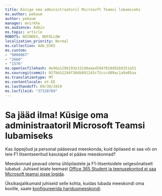 ```yaml
---
title: Küsige oma administraatoril Microsoft Teamsi lubamiseks
ms.author: pebaum
author: pebaum
manager: mnirkhe
ms.audience: Admin
ms.topic: article
ROBOTS: NOINDEX, NOFOLLOW
localization_priority: Normal
ms.collection: Adm_O365
ms.custom:
- "9000067"
- "2660"
- "1576"
ms.openlocfilehash: 0e96a1296193e33240aaed5947010d91b9351a51
ms.sourcegitcommit: 027bb52244f304b891143c72cccd89ac1a9a05aa
ms.translationtype: MT
ms.contentlocale: et-EE
ms.lasthandoff: 09/30/2019
ms.locfileid: "37328769"
---
```

# <a name="youre-missing-out-ask-your-admin-to-enable-microsoft-teams"></a>Sa jääd ilma! Küsige oma administraatoril Microsoft Teamsi lubamiseks

Kas õppejõud ja personal pääsevad meeskonda, kuid õpilased ei saa või on teie F1 litsentseeritud kasutajad ei pääse meeskonnad?

Meeskonnad peavad olema üliõpilastele ja F1-litsentsidele selgesõnaliselt lubatud. Juhised leiate teemast [Office 365 Student ja teenusekontod ei saa Microsoft teamsi sisse logida](https://docs.microsoft.com/microsoftteams/troubleshoot/teams-sign-in/office-365-accounts-cannot-sign-in). 

Üksikasjalikumaid juhiseid selle kohta, kuidas lubada meeskondi oma koolile, saate [konfigureerida haridusmeeskondi](https://docs.microsoft.com/microsoft-365/education/deploy/set-up-teams-for-education). 